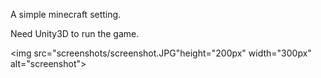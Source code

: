 A simple minecraft setting.

Need Unity3D to run the game.

<img src="screenshots/screenshot.JPG"height="200px" width="300px" alt="screenshot"> </img>
